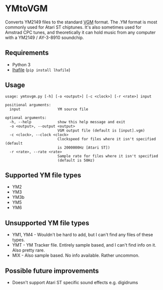 # YMtoVGM
Converts YM2149 files to the standard [VGM](https://vgmrips.net/wiki/VGM_Specification) format.
The .YM format is most commonly used for Atari ST chiptunes.
It's also sometimes used for Amstrad CPC tunes, and theoretically it can hold music from any computer with a YM2149 / AY-3-8910 soundchip.

## Requirements
- Python 3
- [lhafile](https://github.com/FrodeSolheim/python-lhafile) (`pip install lhafile`)

## Usage
```
usage: ymtovgm.py [-h] [-o <output>] [-c <clock>] [-r <rate>] input

positional arguments:
  input                 YM source file

optional arguments:
  -h, --help            show this help message and exit
  -o <output>, --output <output>
                        VGM output file (default is [input].vgm)
  -c <clock>, --clock <clock>
                        Clockspeed for files where it isn't specified (default
                        is 2000000Hz [Atari ST])
  -r <rate>, --rate <rate>
                        Sample rate for files where it isn't specified
                        (default is 50Hz)
```

## Supported YM file types
- YM2
- YM3
- YM3b
- YM5
- YM6

## Unsupported YM file types
- YM1, YM4 - Wouldn't be hard to add, but I can't find any files of these types.
- YMT - YM Tracker file. Entirely sample based, and I can't find info on it. Also pretty rare.
- MIX - Also sample based. No info available. Rather uncommon.

## Possible future improvements
- Doesn't support Atari ST specific sound effects e.g. digidrums